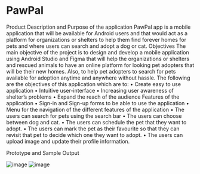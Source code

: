 # PawPal
Product Description and Purpose of the application
PawPal app is a mobile application that will be available for Android users and that would act as a platform for organizations or shelters to help them find forever homes for pets and where users can search and adopt a dog or cat.
Objectives
The main objective of the project is to design and develop a mobile application using Android Studio and Figma that will help the organizations or shelters and rescued animals to have an online platform for looking pet adopters that will be their new homes. Also, to help pet adopters to search for pets available for adoption anytime and anywhere without hassle. The following are the objectives of this application which are to:
	•	Create easy to use application
	•	Intuitive user-interface
•	Increasing user awareness of shelter’s problems
•	Expand the reach of the audience
Features of the application
•	Sign-in and Sign-up forms to be able to use the application
•	Menu for the navigation of the different features of the application
•	The users can search for pets using the search bar
•	The users can choose between dog and cat.
•	The users can schedule the pet that they want to adopt.
•	The users can mark the pet as their favourite so that they can revisit that pet to decide which one they want to adopt.
•	The users can upload image and update their profile information.

Prototype and Sample Output

![image](https://user-images.githubusercontent.com/101304663/199945316-0b168bc3-d84a-4203-bcec-cc8e9a6034d0.png)
![image](https://user-images.githubusercontent.com/101304663/199945361-19d61cd5-8489-4313-9fff-58f8d069663b.png)
